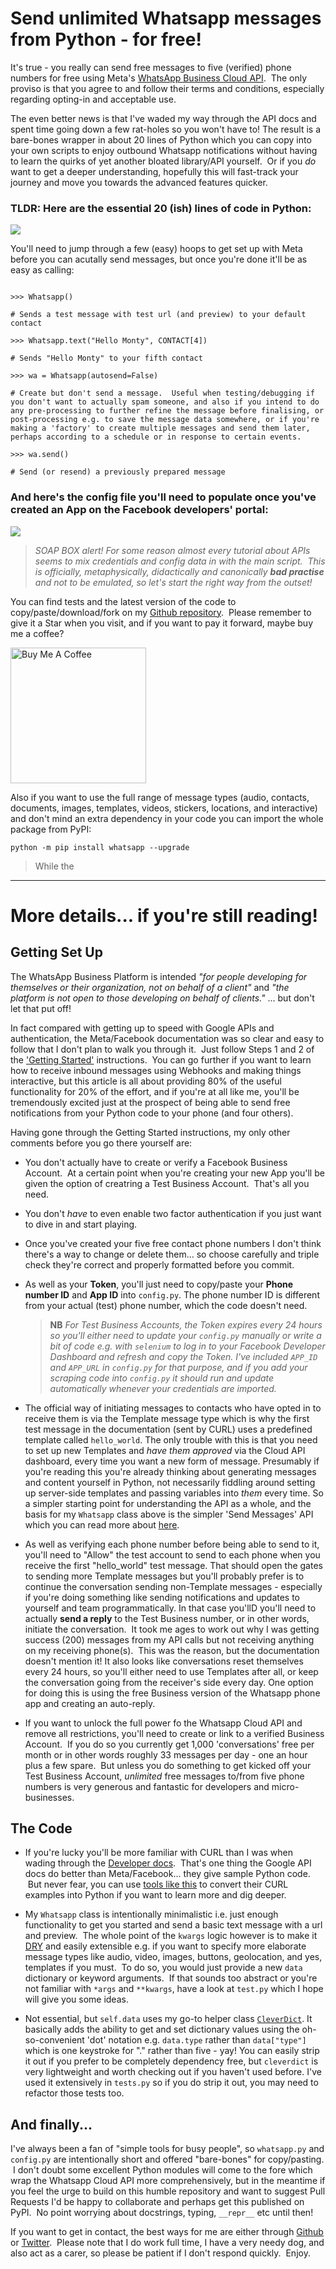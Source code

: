 # Send unlimited Whatsapp messages from Python - for free!

It's true - you really can send free messages to five (verified) phone numbers for free using Meta's [WhatsApp Business Cloud API](https://developers.facebook.com/products/whatsapp/).  The only proviso is that you agree to and follow their terms and conditions, especially regarding opting-in and acceptable use.

The even better news is that I've waded my way through the API docs and spent time going down a few rat-holes so you won't have to! The result is a bare-bones wrapper in about 20 lines of Python which you can copy into your own scripts to enjoy outbound Whatsapp notifications without having to learn the quirks of yet another bloated library/API yourself.  Or if you _do_ want to get a deeper understanding, hopefully this will fast-track your journey and move you towards the advanced features quicker.

### TLDR: Here are the essential 20 (ish) lines of code in Python:

![](Screenshot%201.png)


You'll need to jump through a few (easy) hoops to get set up with Meta before you can acutally send messages, but once you're done it'll be as easy as calling:

```

>>> Whatsapp()

# Sends a test message with test url (and preview) to your default contact

>>> Whatsapp.text("Hello Monty", CONTACT[4])

# Sends "Hello Monty" to your fifth contact

>>> wa = Whatsapp(autosend=False)

# Create but don't send a message.  Useful when testing/debugging if you don't want to actually spam someone, and also if you intend to do any pre-processing to further refine the message before finalising, or post-processing e.g. to save the message data somewhere, or if you're making a 'factory' to create multiple messages and send them later, perhaps according to a schedule or in response to certain events.

>>> wa.send()

# Send (or resend) a previously prepared message

```

### And here's the config file you'll need to populate once you've created an App on the Facebook developers' portal:

![](Screenshot%202.png)


> *SOAP BOX alert! For some reason almost every tutorial about APIs seems to mix credentials and config data in with the main script.  This is officially, metaphysically, didactically and canonically **bad practise** and not to be emulated, so let's start the right way from the outset!*

You can find tests and the latest version of the code to copy/paste/download/fork on my [Github repository](https://github.com/PFython/Whatsapp).  Please remember to give it a Star when you visit, and if you want to pay it forward, maybe buy me a coffee?

<a href="https://www.buymeacoffee.com/pfython" target="_blank"><img src="https://cdn.buymeacoffee.com/buttons/v2/arial-yellow.png" alt="Buy Me A Coffee" width="217px" ></a>

Also if you want to use the full range of message types (audio, contacts, documents, images, templates, videos, stickers, locations, and interactive) and don't mind an extra dependency in your code you can import the whole package from PyPI:

```
python -m pip install whatsapp --upgrade
```
> While the
____

# More details... if you're still reading!

## Getting Set Up

The WhatsApp Business Platform is intended _"for people developing for themselves or their organization, not on behalf of a client"_ and _"the platform is not open to those developing on behalf of clients."_ ... but don't let that put off!

In fact compared with getting up to speed with Google APIs and authentication, the Meta/Facebook documentation was so clear and easy to follow that I don't plan to walk you through it.  Just follow Steps 1 and 2 of the ['Getting Started'](https://developers.facebook.com/docs/whatsapp/cloud-api/get-started) instructions.  You can go further if you want to learn how to receive inbound messages using Webhooks and making things interactive, but this article is all about providing 80% of the useful functionality for 20% of the effort, and if you're at all like me, you'll be tremendously excited just at the prospect of being able to send free notifications from your Python code to your phone (and four others).

Having gone through the Getting Started instructions, my only other comments before you go there yourself are:

- You don't actually have to create or verify a Facebook Business Account.  At a certain point when you're creating your new App you'll be given the option of creatring a Test Business Account.  That's all you need.

- You don't _have_ to even enable two factor authentication if you just want to dive in and start playing.

- Once you've created your five free contact phone numbers I don't think there's a way to change or delete them... so choose carefully and triple check they're correct and properly formatted before you commit.

- As well as your **Token**, you'll just need to copy/paste your **Phone number ID** and **App ID** into `config.py`. The phone number ID is different from your actual (test) phone number, which the code doesn't need.

   > **NB** *For Test Business Accounts, the Token expires every 24 hours so you'll either need to update your `config.py` manually or write a bit of code e.g. with `selenium` to log in to your Facebook Developer Dashboard and refresh and copy the Token.  I've included `APP_ID` and `APP_URL` in `config.py` for that purpose, and if you add your scraping code into `config.py` it should run and update automatically whenever your credentials are imported.*

- The official way of initiating messages to contacts who have opted in to receive them is via the Template message type which is why the first test message in the documentation (sent by CURL) uses a predefined template called `hello_world`.  The only trouble with this is that you need to set up new Templates and _have them approved_ via the Cloud API dashboard, every time you want a new form of message.  Presumably if you're reading this you're already thinking about generating messages and content yourself in Python, not necessarily fiddling around setting up server-side templates and passing variables into _them_ every time.  So a simpler starting point for understanding the API as a whole, and the basis for my `Whatsapp` class above is the simpler 'Send Messages' API which you can read more about [here](https://developers.facebook.com/docs/whatsapp/cloud-api/guides/send-messages).

- As well as verifying each phone number before being able to send to it, you'll need to "Allow" the test account to send to each phone when you receive the first "hello_world" test message.  That should open the gates to sending more Template messages but you'll probably prefer is to continue the conversation sending non-Template messages - especially if you're doing something like sending notifications and updates to yourself and team programmatically.  In that case you'llD you'll need to actually **send a reply** to the Test Business number, or in other words, initiate the conversation.  It took me ages to work out why I was getting success (200) messages from my API calls but not receiving anything on my receiving phone(s).  This was the reason, but the documentation doesn't mention it!  It also looks like conversations reset themselves every 24 hours, so you'll either need to use Templates after all, or keep the conversation going from the receiver's side every day.  One option for doing this is using the free Business version of the Whatsapp phone app and creating an auto-reply.

- If you want to unlock the full power fo the Whatsapp Cloud API and remove all restrictions, you'll need to create or link to a verified Business Account.  If you do so you currently get 1,000 'conversations' free per month or in other words roughly 33 messages per day - one an hour plus a few spare.  But unless you do something to get kicked off your Test Business Account, _unlimited_ free messages to/from five phone numbers is very generous and fantastic for developers and micro-businesses.

## The Code

- If you're lucky you'll be more familiar with CURL than I was when wading through the [Developer docs](https://developers.facebook.com/docs/whatsapp/cloud-api).  That's one thing the Google API docs do better than Meta/Facebook... they give sample Python code.  But never fear, you can use [tools like this](https://reqbin.com/req/python/c-xgafmluu/convert-curl-to-python-requests) to convert their CURL examples into Python if you want to learn more and dig deeper.

- My `Whatsapp` class is intentionally minimalistic i.e. just enough functionality to get you started and send a basic text message with a url and preview.  The whole point of the `kwargs` logic however is to make it [DRY](https://en.wikipedia.org/wiki/Don%27t_repeat_yourself) and easily extensible e.g. if you want to specify more elaborate message types like audio, video, images, buttons, geolocation, and yes, templates if you must.  To do so, you would just provide a new `data` dictionary or keyword arguments.  If that sounds too abstract or you're not familiar with `*args` and `**kwargs`, have a look at `test.py` which I hope will give you some ideas.

- Not essential, but `self.data` uses my go-to helper class [`CleverDict`](https://github.com/PFython/cleverdict).  It basically adds the ability to get and set dictionary values using the oh-so-convenient 'dot' notation e.g. `data.type` rather than `data["type"]` which is one keystroke for "." rather than five - yay!  You can easily strip it out if you prefer to be completely dependency free, but `cleverdict` is very lightweight and worth checking out if you haven't used before.  I've used it extensively in `tests.py` so if you do strip it out, you may need to refactor those tests too.

## And finally...

I've always been a fan of "simple tools for busy people", so `whatsapp.py` and `config.py` are intentionally short and offered "bare-bones" for copy/pasting.  I don't doubt some excellent Python modules will come to the fore which wrap the Whatsapp Cloud API more comprehensively, but in the meantime if you feel the urge to build on this humble repository and want to suggest Pull Requests I'd be happy to collaborate and perhaps get this published on PyPI.  No point worrying about docstrings, typing, `__repr__` etc until then!

If you want to get in contact, the best ways for me are either through [Github](https://github.com/PFython) or [Twitter](https://twitter.com/AWSOM_solutions).  Please note that I do work full time, I have a very needy dog, and also act as a carer, so please be patient if I don't respond quickly.  Enjoy.
